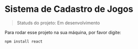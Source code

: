 <h1>Sistema de Cadastro de Jogos</h1>

> Statuds do projeto: Em desenvolvimento

Para rodar esse projeto na sua máquina, por favor digite:

```
npm install react

```

